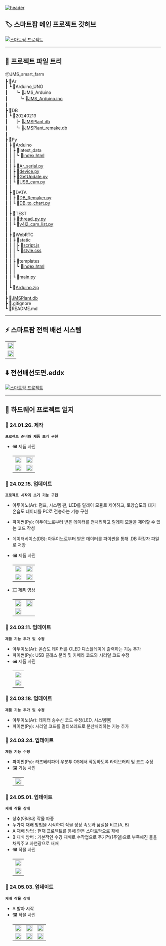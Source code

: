 [![header](https://capsule-render.vercel.app/api?type=venom&height=300&color=0:038C7F,45:04BF8A,60:04D98B,100:74BF04&text=JMS%20Smart%20Farm&fontAlign=50&fontColor=ffffff&textBg=false&desc=By%20JMS.HW%20:%20qwer9679,%20CutTheWire&descAlign=50&descAlignY=63&fontAlignY=46)](https://github.com/CutTheWire/JMS_smart_farm.git)

## 🏷️ 스마트팜 메인 프로젝트 깃허브
[![스마트팜 프로젝트](https://capsule-render.vercel.app/api?type=waving&height=300&color=0:038C7F,30:04BF8A,70:04D98B,100:74BF04&text=Smart%20Farm%20Main&fontColor=ffffff&textBg=false&desc=Link%20:%20jgkim14_SmartFarm.git&descAlignY=53&fontAlignY=35&descAlign=67)](https://github.com/jgkim14/SmartFarm.git)

---

## 🌳 프로젝트 파일 트리
📦JMS_smart_farm  
 ┣ 📂Ar  
 ┃ ┗ 📂Arduino_UNO  
 ┃ㅤㅤ┗ 📂JMS_Arduino  
 ┃ㅤㅤㅤ┗ 📜[JMS_Arduino.ino](https://github.com/CutTheWire/JMS_smart_farm/blob/main/Ar/Arduino_UNO/JMS_Arduino/JMS_Arduino.ino)   
 ┃ㅤ    
 ┣ 📂DB  
 ┃ ┗ 📂20240213  
 ┃ㅤㅤ┣ 📜[JMSPlant.db](https://github.com/CutTheWire/JMS_smart_farm/blob/main/DB/20240213/JMSPlant.db)  
 ┃ㅤㅤ┗ 📜[JMSPlant_remake.db](https://github.com/CutTheWire/JMS_smart_farm/blob/main/DB/20240213/JMSPlant_remake.db)  
 ┃ㅤ  
 ┣ 📂Py   
 ┃ ┣ 📂Arduino  
 ┃ ┃ ┣ 📂latest_data  
 ┃ ┃ ┃ ┗ 📜[index.html](https://github.com/CutTheWire/JMS_smart_farm/blob/main/Py/Arduino/latest_data/index.html)  
 ┃ ┃ ┃  
 ┃ ┃ ┣ 📜[Ar_serial.py](https://github.com/CutTheWire/JMS_smart_farm/blob/main/Py/Arduino/Ar_serial.py)  
 ┃ ┃ ┣ 📜[device.py](https://github.com/CutTheWire/JMS_smart_farm/blob/main/Py/Arduino/device.py)  
 ┃ ┃ ┣ 📜[GetUpdate.py](https://github.com/CutTheWire/JMS_smart_farm/blob/main/Py/Arduino/GetUpdate.py)  
 ┃ ┃ ┗ 📜[USB_cam.py](https://github.com/CutTheWire/JMS_smart_farm/blob/main/Py/Arduino/USB_cam.py)  
 ┃ ┃  
 ┃ ┣ 📂DATA  
 ┃ ┃ ┣ 📜[DB_Remaker.py](https://github.com/CutTheWire/JMS_smart_farm/blob/main/Py/DATA/DB_Remaker.py)  
 ┃ ┃ ┗ 📜[DB_to_chart.py](https://github.com/CutTheWire/JMS_smart_farm/blob/main/Py/DATA/DB_to_chart.py)  
 ┃ ┃  
 ┃ ┣ 📂TEST  
 ┃ ┃ ┣ 📜[thread_py.py](https://github.com/CutTheWire/JMS_smart_farm/blob/main/Py/TEST/thread_py.py)  
 ┃ ┃ ┗ 📜[v4l2_cam_list.py](https://github.com/CutTheWire/JMS_smart_farm/blob/main/Py/TEST/v4l2_cam_list.py)  
 ┃ ┃  
 ┃ ┣ 📂WebRTC  
 ┃ ┃ ┣ 📂static  
 ┃ ┃ ┃ ┣ 📜[script.js](https://github.com/CutTheWire/JMS_smart_farm/blob/main/Py/WebRTC/static/script.js)  
 ┃ ┃ ┃ ┗ 📜[style.css](https://github.com/CutTheWire/JMS_smart_farm/blob/main/Py/WebRTC/static/style.css)  
 ┃ ┃ ┃  
 ┃ ┃ ┣ 📂templates   
 ┃ ┃ ┃ ┗ 📜[index.html](https://github.com/CutTheWire/JMS_smart_farm/blob/main/Py/WebRTC/templates/index.html)  
 ┃ ┃ ┃  
 ┃ ┃ ┗ 📜[main.py](https://github.com/CutTheWire/JMS_smart_farm/blob/main/Py/WebRTC/main.py)  
 ┃ ┃  
 ┃ ┗ 📜[Arduino.zip](https://github.com/CutTheWire/JMS_smart_farm/blob/main/Py/Arduino.zip)  
 ┃   
 ┣ 📜[JMSPlant.db](https://github.com/CutTheWire/JMS_smart_farm/blob/main/JMSPlant.db)  
 ┣ 📜.gitignore  
 ┗ 📜README.md  

---

## ⚡ 스마트팜 전력 배선 시스템
   <table> 
      <tr> 
         <td><img src="https://drive.google.com/uc?export=view&id=13ar-wA-7TMwUxgA23lSkwvVG2YBkz0Jr" width="100%"></td>
      <tr> 
      </tr> 
         <td><img src="https://drive.google.com/uc?export=view&id=16K5b2SZef0kbdzVoox6DTChH2M7OzhQk" width="100%"></td>
      </tr> 
   </table>
   
   ## ⬇️ 전선배선도면.eddx
   [![스마트팜 프로젝트](https://drive.google.com/uc?export=view&id=16YLoCCLto-hLLAYDK2dCux5KVayjZyTT)](https://drive.google.com/file/d/16HMf_8yOA0kCh1TgKVcjFiXK0HJdRApW/view?usp=sharing) 
   
---
   
## 📑 하드웨어 프로젝트 일지

### 🔖 24.01.26. 제작
**`프로젝트 준비와 제품 초기 구현`**
- 🖼️ 제품 사진
   <table> 
      <tr> 
         <td><img src="https://drive.google.com/uc?export=view&id=13nXrkL33pT9uBIrKXoJrSGe4aOVKN_0u" width="100%"></td>
         <td><img src="https://drive.google.com/uc?export=view&id=144tk6avxZNa4_HuzkyqxFrZhR9xbo1h8" width="100%"></td>
      </tr> 
      <tr> 
         <td><img src="https://drive.google.com/uc?export=view&id=14Ogi2ysVYqVO2q12Cxmg59WsElty5bQ0" width="100%"></td>
         <td><img src="https://drive.google.com/uc?export=view&id=13uQe_D5V6Vn22UHL7goNzCJvzEg53_kq" width="100%"></td>
      </tr> 
   </table>
   
### 🔖 24.02.15. 업데이트
**`프로젝트 시작과 초기 기능 구현`**
- 아두이노(Ar): 펌프, 시스템 팬, LED를 릴레이 모듈로 제어하고, 토양습도와 대기 온습도 데이터를 PC로 전송하는 기능 구현
- 파이썬(Py): 아두이노로부터 받은 데이터를 전처리하고 릴레이 모듈을 제어할 수 있는 코드 작성
- 데이터베이스(DB): 아두이노로부터 받은 데이터를 파이썬을 통해 .DB 확장자 파일로 저장
- 🖼️ 제품 사진
   <table> 
      <tr> 
         <td><img src="https://drive.google.com/uc?export=view&id=13hmXm9q-x0pQnWn0C0wjOHo7t0IL7lk2" width="100%"></td> 
         <td><img src="https://drive.google.com/uc?export=view&id=13i56eYeBd5VBV6YraZ1dXHlAZf_3Xk6A" width="100%"></td> 
      </tr> 
      <tr> 
         <td><img src="https://drive.google.com/uc?export=view&id=13qgIXqM7vBqzyXxmizOYfaGgQFW42agh" width="100%"></td> 
         <td><img src="https://drive.google.com/uc?export=view&id=14zYG7T70KisGZ1m65AzTxvDTOlSMxEH4" width="100%"></td> 
      </tr> 
   </table>

- 🎞️ 제품 영상
  <table> 
     <tr> 
        <td><a href="https://youtu.be/A4H0RPvCFv8"><img src="http://img.youtube.com/vi/A4H0RPvCFv8/0.jpg" width="100%"></a></td> 
        <td><a href="https://youtu.be/YNV4qOM-Ld0"><img src="http://img.youtube.com/vi/YNV4qOM-Ld0/0.jpg" width="100%"></a></td> 
     </tr> 
     <tr> 
        <td><a href="https://youtu.be/Wl-SsZUtTho"><img src="http://img.youtube.com/vi/Wl-SsZUtTho/0.jpg" width="100%"></a></td> 
        <td></td> 
     </tr> 
  </table>
   
### 🔖 24.03.11. 업데이트
**`제품 기능 추가 및 수정`**
- 아두이노(Ar): 온습도 데이터를 OLED 디스플레이에 출력하는 기능 추가
- 파이썬(Py): USB 클래스 분리 및 카메라 코드와 시리얼 코드 수정
- 🖼️ 제품 사진
   <table> 
      <tr> 
         <td><img src="https://drive.google.com/uc?export=view&id=15B5EbrdnA6jyz5gmvjj9xaWWKY4uvRn2" width="100%"></td> 
      <tr> 
      </tr>
         <td><img src="https://drive.google.com/uc?export=view&id=15lUDmlrBODD5llfT7j13NlH91uyC1SxP" width="100%"></td> 
      </tr> 
   </table>

### 🔖 24.03.18. 업데이트
**`제품 기능 추가 및 수정`**
- 아두이노(Ar): 데이터 송수신 코드 수정(LED, 시스템팬)
- 파이썬(Py): 시리얼 코드를 멀티쓰레드로 분산처리하는 기능 추가

### 🔖 24.03.24. 업데이트
**`제품 기능 수정`**
- 파이썬(Py): 라즈베리파이 우분투 OS에서 작동하도록 라이브러리 및 코드 수정
- 🖼️ 기능 사진
   <table> 
      <tr> 
         <td><img src="https://drive.google.com/uc?export=view&id=1Zk3cf9SlDXYjIp0twA4vFQgXR4xKxmK2" width="100%"></td>
      </tr> 
   </table>
   
### 🔖 24.05.01. 업데이트
**`재배 작물 상태`**
- 상추(아바타) 작물 파종
- 두가지 재배 방법을 시작하여 작물 성장 속도와 품질을 비교(A, B)
 - A 재배 방법 : 현재 프로젝트를 통해 만든 스마트팜으로 재배
 - B 재배 방버 : 기본적인 수경 재배로 수작업으로 주기적(1주일)으로 부족해진 물을 채워주고 자연광으로 재배
 - 🖼️ 작물 사진
   <table> 
      <tr> 
         <td><img src="https://drive.google.com/uc?export=view&id=1CwInXNLxMooPpwjRV3gzl3rCzMjMl04o" width="100%"></td> 
      </tr> 
      <tr>
         <td><img src="https://drive.google.com/uc?export=view&id=1CxhUNlVqYPXXwcKlHeoAFjlUP4YCpEGf" width="100%"></td> 
      </tr> 
   </table>


### 🔖 24.05.03. 업데이트
**`재배 작물 상태`**
- A 발아 시작
- 🖼️ 작물 사진
   <table> 
      <tr> 
         <td><img src="https://drive.google.com/uc?export=view&id=1D52Ke5YcbvH1cKlbaidLkWEeIWABYzp9" width="100%"></td> 
         <td><img src="https://drive.google.com/uc?export=view&id=1CoENFdkzs24mKd8dwQX1z5M9XWUxzro0" width="100%"></td> 
         <td><img src="https://drive.google.com/uc?export=view&id=1Cp03uaHg9szb9nrcVM6B54SVc1-HWCTe" width="100%"></td> 
      </tr> 
      <tr>
         <td><img src="https://drive.google.com/uc?export=view&id=1CyZcXYlJTh5tjHArPD4hUD7L101XMVCf" width="100%"></td> 
         <td><img src="https://drive.google.com/uc?export=view&id=1Cdnrv4Gprt-3BznzD30y0LUolEpiYvBG" width="100%"></td> 
         <td><img src="https://drive.google.com/uc?export=view&id=1CtlgxPevDpq3YkafO29KDLIM5GobYIuu" width="100%"></td> 
      </tr> 
   </table>
